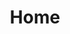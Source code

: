 ---
title : "Home"
url : "/cn"
groups : ["cn"]
blog:
    text_1: "最新媒体报道"
    text_2: "查看更多"
featured_section:
    text_1: "专题报道"
    text_2: "亚洲新闻台（Channel News Asia）报道Aditus<br>原始连接"
    text_3: "在这里"
opportunity_brewing:
    text_1: "机遇起源：加密货币富人和他们期望的奢华生活方式"    
    text_2: "加密货币市值"    
    text_3: "加密货币价值不断攀升创造了一类新的富裕群体——加密货币富人。他们渴望触及到奢华生活方式，却发现被排斥在外，缺乏这样的机会。"    
    text_4: "原因如下:"
    text_4_1:
        text_1: "加密货币富人持有大量的加密货币财富，但很少的奢侈品商愿意接受加密货币作为支付货币"
        text_2: "加密货币富人非常注重个人隐私数据，而奢侈品商则反过来需要更多的数据瞄准目标市场，并提供个性化的服务"
        text_3: "奢侈品商家不知道如何接触传统银行系统以外的目标用户"
    text_5: "Aditus通过将智能合约，支付网关和强大的隐私保护技术集成于一体，填补了这一空白，从而使加密货币用户能够开启他们所期望的奢华生活方式。"
membership:
    text_1: "Aditus会员开启奢华生活方式"    
    text_2: "普通会员（免费）"    
    text_3: "下载Aditus应用程序并设置偏好数据就可以成为Aditus普通会员。完成用户偏好设置后，用户将会获取来自商家基于以太坊智能邀请提供的优惠，活动和服务，赚取奖励和获得独家优惠。"    
    text_4: "VIP会员"    
    text_5: "针对非常渴望获取奢华生活方式的加密货币用户，共推出三种不同等级的会员：黄金，白金和钻石。所有会员都可以享受24x7礼宾服务等独家豪华特权，还可以在众多其他设施和场所中享受特别的服务。VIP会员数量有限。"
platform_components:
    text_1: "平台组件"        
    text_2: "允许Aditus用户获取接受加密货币的商家提供的全球奢侈生活方式。奖励Aditus代币用于付款或购买。"        
    text_3: "允许Aditus商家接受ADI代币和其他流行加密货币作为支付货币，并可选择兑换为法币。"        
    text_4: "奢华生活方式触手可及。最独特且非常少见的优惠信息将会传达于您。仅限我们的VIP会员。"
benefits_section:
    text_1: "尊享入口" 
    text_2: "通过使用加密货币解锁所有奢华生活方式产品，服务和体验。所有均由Aditus精心策划。" 
    text_3:
        text_1: "奢华房产&酒店" 
        text_2: "购物" 
        text_3: "个性化旅行体验" 
        text_4: "特别优惠" 
        text_5: "游艇租赁" 
        text_6: "私人派对活动" 
        text_7: "豪车租赁" 
        text_8: "礼宾服务" 
        text_9: "紧急救援"
privacy_section:
    text_1: "您的私人数据将由加密空间进行保存"        
    text_2: "使用独特的去中心化平台，Aditus可以在不追踪数据的情况下实现奢侈品消费。"        
    text_3: "去中心化平台"        
    text_4: "与其他奖励平台不同，Aditus不会跟踪和收集用户数据。"        
    text_5: "数据将由用户自己掌控"        
    text_6: "用户数据会一直保留在手机端中，除非经过用户授权，否则不会被使用。"        
    text_7: "隐私+奖励"        
    text_8: "交易不仅保证私密性，还可以通过现金返现赢得奖励。"
team_section:
    text_1: "团队"
    text_2: "Aditus团队由在产品开发，推广和公司建设方面拥有丰富经验的企业家领导。 我们在奢侈品行业拥有数十年的经验，知识阅历和企业人脉。"
    text_3: "顾问"
partners_section:
    text_1: "合作伙伴"
token_utility:
    text_1: "Aditus代币用途"    
    text_2: "Aditus代币利用以太坊的去中心化技术让用户更轻易接触奢侈品商家"    
    text_3: "会员证明"    
    text_4: "访问并创建智能邀请"    
    text_5: "奖励货币"    
    text_6: "获得商家优惠和购买的奖励"    
    text_7: "交易货币"    
    text_8: "使用Aditus代币以及其他流行加密货币在商家进行支付"    
    text_9: "投票权"    
    text_10: "在我们的活动中具有投票权，让你的Aditus体验更个性化"
token_sale:
    text_1: "Aditus代币销售已完成"     
    text_2_1: "关注我们的"     
    text_2_2: "博客"     
    text_2_3: "去跟进代币的分发和项目推进"     
    text_3: "已融资金额"     
    text_4: "Based on ETH / USD rates on dates ETH received."     
    text_5: "感谢所有参与者"
team_members:
    member_1: "Julian被誉为是亚洲奢侈品科技领域首屈一指的企业家之一，曾创建领先亚洲的奢侈品门户网站Luxury-Insider.com"
    member_1_1: "（现已被媒体巨头新加坡报业控股Singapore Press Holdings收购）。 在过去15年间，他推出并建立了众多奢侈品营销平台，包括以奢侈品为重点的网站，应用程序和消费返现项目。"
    member_1_2: "他在数字产品开发和推广方面拥有经验丰富，为奢侈品客户策划在线广告，移动营销和数据系统等技术解决方案上一直处于行业最前沿。他的业绩包括签约了数百个第一次进入该技术领域的奢侈品牌。"
    member_1_3: "他一直深入参与奢侈品奖励计划，曾担任花旗银行高端Ultima信用卡顾问，并为中国银行及其信用卡创建奢侈品奖励计划。 在过去的三年里，他一直是SERA的联合创始人和首席执行官，SERA是一个与Visa中国合作打造的奢侈品消费奖励平台。 到目前为止，SERA已经吸引了从100多家奢侈品牌店铺入驻并提供购物现金返现奖励。"
    member_1_4: "Julian是加密货币的积极投资者，也是Singapore RendezVous，Phuket RendezVous和Penang RendezVous的主办者Heart Media的股东，同时也是多家杂志和网站的股东。"
    member_2: "在奢侈品展会和媒体方面拥有多年经验的领先奢侈品企业家。"
    member_2_1: "亚洲最成功的媒体和奢侈品展会运营的企业家之一，"
    member_2_2: "在过去的20年中，Olivier一直是亚洲奢侈品发展的前沿人物。掌管了多家奢侈品媒体公司和游艇公司，Olivier在全球运营了一些著名的奢侈品展会在包括海天盛筵。他给奢侈品行业带来了丰富的全球关系与合作。"
    member_2_3: "Olivier现在Heart Media担任CEO, Heart Media拥有富豪社区所有知名的奢侈展会，包含Singapore RendezVous, Phuket RendezVous and Penang Rendezvous."
    member_3: "Prakash创办了领先的数字科技企业Yolk， 曾服务的客户例如 Lenovo, Microsoft, Singapore’s Ministry of Communications and the Arts. "
    member_3_1: "Yolk已与2011年被WPP收购. 他帮助了 TMG 在 Nasdaq First North 上市. 并在亚洲金融科技领域有着一定的影响力和好评度。他积极参与新加坡初创公司生态系统的开发和推广工作。"
    member_3_2: "2016年，他在新加坡获得 Singapore Indian Business Leaders ( SIBL) 大奖"
    member_4: "Jason在进入奢侈品媒体之前，曾在金融领域从事信用卡营销和股票交易七年，"
    member_4_1: "并在主流奢侈品杂志担任编辑工作。他是比特币和以太币的早期投资者。在Aditus，他致力于将奢侈生活和加密货币联系起来。"
    member_5: "Tony在科技领域有着10多年的行业经验，曾在不同的项目中担任不用的角色。他是SafeAsset.io的核心开发工程师"
    member_5_1: "下一代去中心化的加密银行平台</br></br>他在2011年参与到区块链技术，曾在就职于多个利用底层加密技术并将分散性目标的项目；如multisignature escrow, shamir secret for key distribution, hashing as cryptographic notary等，在DAO项目中，他在博弈论和经济学理领域的优势得到了很好的实践。"
    member_6: "Zulkamal 有10年以上的全面性的产品管理经验，全栈开发以及"
    member_6_1: "在数字媒体领域的系统架构设计，UI和用户体验，数据分析实践经验。"
    member_6_2: "在进入区块链领域之前，他参与实施了某个创业公司的机器学习和数据课题。 他同时是一家新加坡网络标准倡导小组WebSG的成员。"
    member_7: "Prabhu 是一家新加坡技术开发公司 The Software Practice (https://tsp.sg) 的创始人兼CTO。"
    member_7_1: "他利用技术架构解决方案，带领团队为大型企业和政府机构提供复杂的软件解决方案，包含有Hewlett Packard, DBS (东南亚最大的银行) and DSTA (新加坡国防科学技术厅)."
    member_7_2: "他是一个狂热的blockchain爱好者，在世界级的软件开发和设计中他带来了大量技术经验。"
    advisor_1: "• Digix Global联合创始人</br>• Ethereum Singapore, Meetup 主要协调人"
    advisor_2: "• Global DCX ，CEO<br> • 历任 Corporate Markets (APAC) GLG，Director <br />"
    advisor_3: "• IOTA Foundation，Research & Adoption </br> • 历任 SpaceBit Foundation，Director<br /> • 历任 Gibraltar Blockchain Exchange，区块链主工程师<br /> • 历任 Geometric Energy Corporation，CEO"
    advisor_4: "• Dentons Rodyk，高级合伙人</br>• 代币销售领域专业律师"
    advisor_5: "• Kyber Networks，业务发展主管"
    advisor_6: "• Global DCX，联合创始人兼总裁</br>• Digital Currency Council, ACCESS Singapore 和 Bitcoin 基金会 成员"
    advisor_7: "• 历任 Richemont Asia-Pacific，CEO</br>• Louis XIII Holdings（Macau），董事 <br />• 35年奢侈品行业经验"
    advisor_8: "• 历任 Tom Ford Asia，CEO, 曾就职 LVMH Asia (Emilio Pucci)</br>• 20年奢侈品行业经验"
    advisor_9: "• 历任 Ralph Lauren Asia，MD, 曾就职 Boucheron Asia</br>• 20年奢侈品行业经验"
exchange_listing:
    text_1: "购买ADI阿帝币"
    text_1_2: "您可以在以下交易所购买ADI阿帝币:"
    text_2: "高端商户：如有意入驻Aditus平台并采购ADI阿帝币, <a href='mailto:merchantsales@aditus.net'>请联系我们.</a>"
---